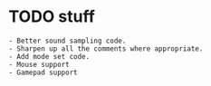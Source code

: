 # TODO stuff

	- Better sound sampling code.
	- Sharpen up all the comments where appropriate.
	- Add mode set code.
	- Mouse support
	- Gamepad support
